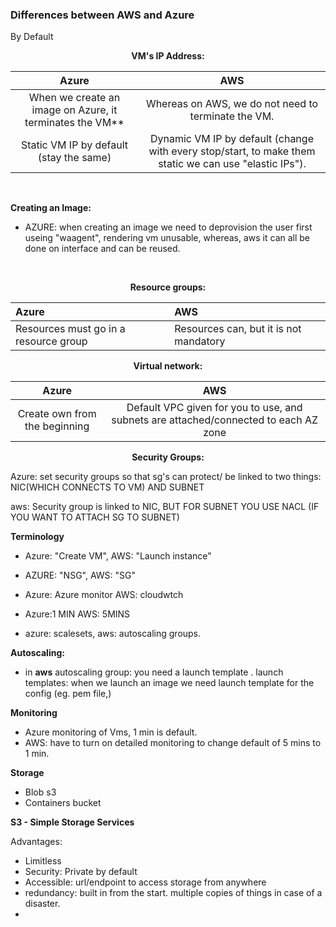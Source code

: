 ### Differences between AWS and Azure


By Default



**<center>VM's IP Address:</center>**
  

  |          Azure                                               |                    AWS                                     |
| :----------------------------------------------------------: | :--------------------------------------------------------: |
| When we create an image on Azure, it terminates the VM**   | Whereas on AWS, we do not need to terminate the VM.    |
| Static VM IP by default (stay the same)                  | Dynamic VM IP by default (change with every stop/start, to make them static we can use "elastic IPs"). |


<br>

**Creating an Image:**

  - AZURE: when creating an image we need to deprovision the user first useing "waagent", rendering vm unusable, whereas, aws it can all be done on interface and can be reused.
  

<br>


**<center>Resource groups:</center>**


| Azure                                  | AWS                                    |
| :------------------------------------ | :------------------------------------- |
| Resources must go in a resource group | Resources can, but it is not mandatory |




**<center>Virtual network:</center>**



|          Azure                     |                      AWS                                    |
| :--------------------------------: | :--------------------------------------------------------: |
| Create own from the beginning      | Default VPC given for you to use, and subnets are attached/connected to each AZ zone |




**<center>Security Groups:</center>**

Azure: set security groups so that sg's can protect/ be linked to two things: NIC(WHICH CONNECTS TO VM)  AND SUBNET

aws: Security group is linked to NIC, BUT FOR SUBNET YOU USE NACL (IF YOU WANT TO ATTACH SG TO SUBNET)

**Terminology**
- Azure: "Create VM", AWS: "Launch instance"
- AZURE: "NSG", AWS: "SG"
- Azure: Azure monitor  AWS: cloudwtch


- Azure:1 MIN AWS: 5MINS
- azure: scalesets, aws: autoscaling groups.

**Autoscaling:**
- in **aws** autoscaling group: you need a launch template .
launch templates: when we launch an image we need launch template for the config (eg. pem file,)


**Monitoring**
- Azure monitoring of Vms, 1 min is default.
- AWS: have to turn on detailed monitoring to change default of 5 mins to 1 min.


 **Storage**
 * Blob s3
 * Containers bucket


 **S3 - Simple Storage Services**

 Advantages:
 - Limitless
 - Security: Private by default 
 - Accessible: url/endpoint to access storage from anywhere
 - redundancy: built in from the start. multiple copies of things in case of a disaster.
 - 